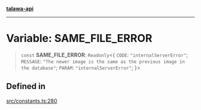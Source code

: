 [**talawa-api**](../../README.md)

***

# Variable: SAME\_FILE\_ERROR

> `const` **SAME\_FILE\_ERROR**: `Readonly`\<\{ `CODE`: `"internalServerError"`; `MESSAGE`: `"The newer image is the same as the previous image in the database"`; `PARAM`: `"internalServerError"`; \}\>

## Defined in

[src/constants.ts:280](https://github.com/Suyash878/talawa-api/blob/095e6964ce2a06c1c30d1acf81b6162203f1db91/src/constants.ts#L280)
